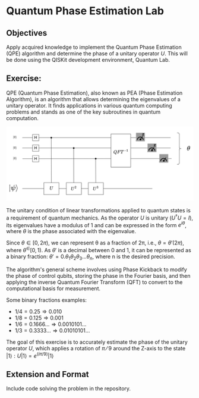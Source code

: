 # Quantum Phase Estimation Lab

## Objectives

Apply acquired knowledge to implement the Quantum Phase Estimation (QPE) algorithm and determine the phase of a unitary operator $U$. This will be done using the QISKit development environment, Quantum Lab.

## Exercise:

QPE (Quantum Phase Estimation), also known as PEA (Phase Estimation Algorithm), is an algorithm that allows determining the eigenvalues of a unitary operator. It finds applications in various quantum computing problems and stands as one of the key subroutines in quantum computation.

![Algorithm Overview](Resources/QPE.png)

The unitary condition of linear transformations applied to quantum states is a requirement of quantum mechanics. As the operator $U$ is unitary $(U^† U=I)$, its eigenvalues have a modulus of 1 and can be expressed in the form $e^{iθ}$, where $θ$ is the phase associated with the eigenvalue.

Since $θ∈[0,2π)$, we can represent θ as a fraction of 2π, i.e., $θ=θ' (2π)$, where $θ^∈[0,1)$. As $θ'$ is a decimal between 0 and 1, it can be represented as a binary fraction: $θ'=0.θ_1 θ_2 θ_3...θ_n$, where n is the desired precision.

The algorithm's general scheme involves using Phase Kickback to modify the phase of control qubits, storing the phase in the Fourier basis, and then applying the inverse Quantum Fourier Transform (QFT) to convert to the computational basis for measurement.

Some binary fractions examples:

- $1/4 = 0.25 ⇒ 0.010$
- $1/8 = 0.125 ⇒ 0.001$
- $1/6 = 0.1666... ⇒ 0.0010101...$
- $1/3 = 0.3333... ⇒ 0.01010101...$

The goal of this exercise is to accurately estimate the phase of the unitary operator $U$, which applies a rotation of $π⁄9$ around the Z-axis to the state $|1⟩:
U|1⟩=e^{(iπ/9)} |1⟩$

## Extension and Format

Include code solving the problem in the repository.

